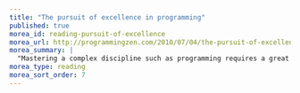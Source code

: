 ```yaml
---
title: "The pursuit of excellence in programming"
published: true
morea_id: reading-pursuit-of-excellence
morea_url: http://programmingzen.com/2010/07/04/the-pursuit-of-excellence-in-programming/
morea_summary: |
  "Mastering a complex discipline such as programming requires a great amount of learning over the course of several years, perhaps even decades."
morea_type: reading
morea_sort_order: 7
---
```


